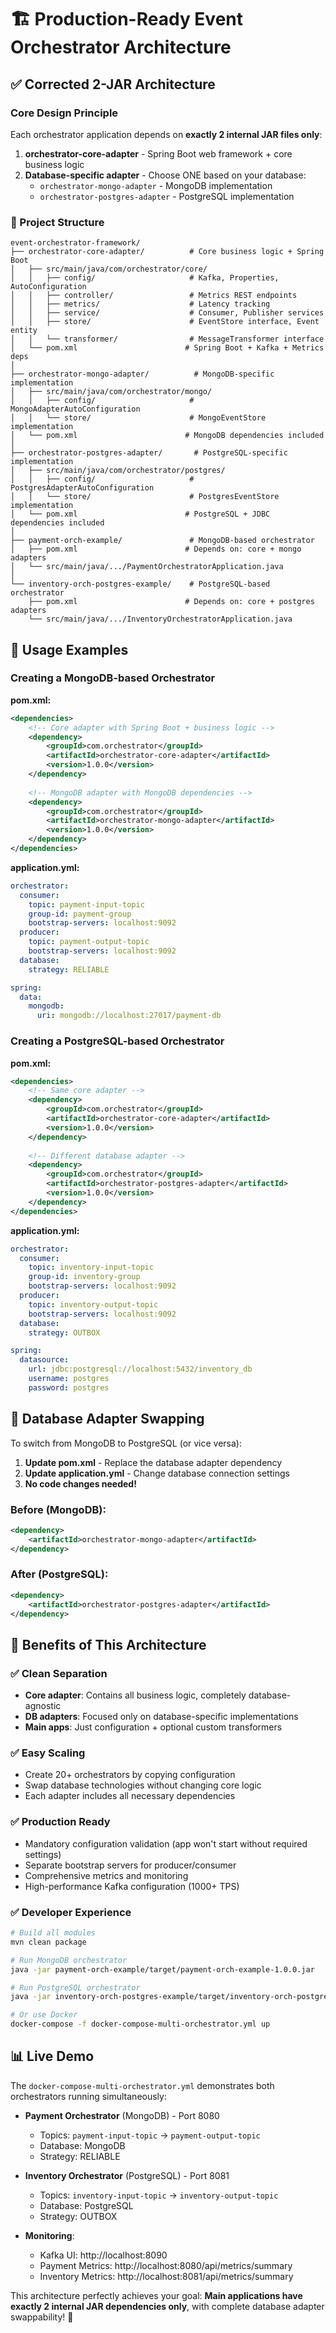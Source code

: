 # 🏗️ Production-Ready Event Orchestrator Architecture

## ✅ Corrected 2-JAR Architecture

### Core Design Principle
Each orchestrator application depends on **exactly 2 internal JAR files only**:

1. **orchestrator-core-adapter** - Spring Boot web framework + core business logic
2. **Database-specific adapter** - Choose ONE based on your database:
   - `orchestrator-mongo-adapter` - MongoDB implementation
   - `orchestrator-postgres-adapter` - PostgreSQL implementation

### 📁 Project Structure

```
event-orchestrator-framework/
├── orchestrator-core-adapter/          # Core business logic + Spring Boot
│   ├── src/main/java/com/orchestrator/core/
│   │   ├── config/                     # Kafka, Properties, AutoConfiguration
│   │   ├── controller/                 # Metrics REST endpoints
│   │   ├── metrics/                    # Latency tracking
│   │   ├── service/                    # Consumer, Publisher services
│   │   ├── store/                      # EventStore interface, Event entity
│   │   └── transformer/                # MessageTransformer interface
│   └── pom.xml                        # Spring Boot + Kafka + Metrics deps
│
├── orchestrator-mongo-adapter/          # MongoDB-specific implementation
│   ├── src/main/java/com/orchestrator/mongo/
│   │   ├── config/                     # MongoAdapterAutoConfiguration
│   │   └── store/                      # MongoEventStore implementation
│   └── pom.xml                        # MongoDB dependencies included
│
├── orchestrator-postgres-adapter/       # PostgreSQL-specific implementation
│   ├── src/main/java/com/orchestrator/postgres/
│   │   ├── config/                     # PostgresAdapterAutoConfiguration  
│   │   └── store/                      # PostgresEventStore implementation
│   └── pom.xml                        # PostgreSQL + JDBC dependencies included
│
├── payment-orch-example/               # MongoDB-based orchestrator
│   ├── pom.xml                        # Depends on: core + mongo adapters
│   └── src/main/java/.../PaymentOrchestratorApplication.java
│
└── inventory-orch-postgres-example/    # PostgreSQL-based orchestrator
    ├── pom.xml                        # Depends on: core + postgres adapters
    └── src/main/java/.../InventoryOrchestratorApplication.java
```

## 🎯 Usage Examples

### Creating a MongoDB-based Orchestrator

**pom.xml:**
```xml
<dependencies>
    <!-- Core adapter with Spring Boot + business logic -->
    <dependency>
        <groupId>com.orchestrator</groupId>
        <artifactId>orchestrator-core-adapter</artifactId>
        <version>1.0.0</version>
    </dependency>
    
    <!-- MongoDB adapter with MongoDB dependencies -->
    <dependency>
        <groupId>com.orchestrator</groupId>
        <artifactId>orchestrator-mongo-adapter</artifactId>
        <version>1.0.0</version>
    </dependency>
</dependencies>
```

**application.yml:**
```yaml
orchestrator:
  consumer:
    topic: payment-input-topic
    group-id: payment-group
    bootstrap-servers: localhost:9092
  producer:
    topic: payment-output-topic
    bootstrap-servers: localhost:9092
  database:
    strategy: RELIABLE

spring:
  data:
    mongodb:
      uri: mongodb://localhost:27017/payment-db
```

### Creating a PostgreSQL-based Orchestrator

**pom.xml:**
```xml
<dependencies>
    <!-- Same core adapter -->
    <dependency>
        <groupId>com.orchestrator</groupId>
        <artifactId>orchestrator-core-adapter</artifactId>
        <version>1.0.0</version>
    </dependency>
    
    <!-- Different database adapter -->
    <dependency>
        <groupId>com.orchestrator</groupId>
        <artifactId>orchestrator-postgres-adapter</artifactId>
        <version>1.0.0</version>
    </dependency>
</dependencies>
```

**application.yml:**
```yaml
orchestrator:
  consumer:
    topic: inventory-input-topic
    group-id: inventory-group
    bootstrap-servers: localhost:9092
  producer:
    topic: inventory-output-topic
    bootstrap-servers: localhost:9092
  database:
    strategy: OUTBOX

spring:
  datasource:
    url: jdbc:postgresql://localhost:5432/inventory_db
    username: postgres
    password: postgres
```

## 🔄 Database Adapter Swapping

To switch from MongoDB to PostgreSQL (or vice versa):

1. **Update pom.xml** - Replace the database adapter dependency
2. **Update application.yml** - Change database connection settings
3. **No code changes needed!**

### Before (MongoDB):
```xml
<dependency>
    <artifactId>orchestrator-mongo-adapter</artifactId>
</dependency>
```

### After (PostgreSQL):
```xml
<dependency>
    <artifactId>orchestrator-postgres-adapter</artifactId>
</dependency>
```

## 🚀 Benefits of This Architecture

### ✅ Clean Separation
- **Core adapter**: Contains all business logic, completely database-agnostic
- **DB adapters**: Focused only on database-specific implementations
- **Main apps**: Just configuration + optional custom transformers

### ✅ Easy Scaling
- Create 20+ orchestrators by copying configuration
- Swap database technologies without changing core logic
- Each adapter includes all necessary dependencies

### ✅ Production Ready
- Mandatory configuration validation (app won't start without required settings)
- Separate bootstrap servers for producer/consumer
- Comprehensive metrics and monitoring
- High-performance Kafka configuration (1000+ TPS)

### ✅ Developer Experience
```bash
# Build all modules
mvn clean package

# Run MongoDB orchestrator
java -jar payment-orch-example/target/payment-orch-example-1.0.0.jar

# Run PostgreSQL orchestrator  
java -jar inventory-orch-postgres-example/target/inventory-orch-postgres-example-1.0.0.jar

# Or use Docker
docker-compose -f docker-compose-multi-orchestrator.yml up
```

## 📊 Live Demo

The `docker-compose-multi-orchestrator.yml` demonstrates both orchestrators running simultaneously:

- **Payment Orchestrator** (MongoDB) - Port 8080
  - Topics: `payment-input-topic` → `payment-output-topic`
  - Database: MongoDB
  - Strategy: RELIABLE

- **Inventory Orchestrator** (PostgreSQL) - Port 8081
  - Topics: `inventory-input-topic` → `inventory-output-topic`
  - Database: PostgreSQL  
  - Strategy: OUTBOX

- **Monitoring**:
  - Kafka UI: http://localhost:8090
  - Payment Metrics: http://localhost:8080/api/metrics/summary
  - Inventory Metrics: http://localhost:8081/api/metrics/summary

This architecture perfectly achieves your goal: **Main applications have exactly 2 internal JAR dependencies only**, with complete database adapter swappability! 🎉